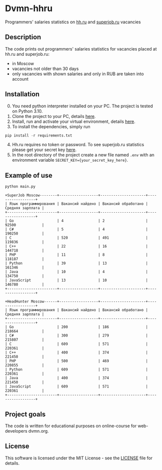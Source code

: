 # Dvmn-hhru
Programmers' salaries statistics on [hh.ru](www.hh.ru) and [superjob.ru](www.superjob.ru) vacancies

## Description
The code prints out programmers' salaries statistics for vacancies placed at hh.ru and superjob.ru:
* in Moscow
* vacancies not older than 30 days
* only vacancies with shown salaries and only in RUB are taken into account

## Installation
0. You need python interpreter installed on your PС. The project is tested on Python 3.10.
1. Clone the project to your PC, details [here](https://docs.github.com/en/repositories/creating-and-managing-repositories/cloning-a-repository).
2. Install, run and activate your virtual environment, details [here](https://docs.python-guide.org/dev/virtualenvs/).
3. To install the dependencies, simply run 
```python
pip install -r requirements.txt
```
4. Hh.ru requires no token or password. To see superjob.ru statistics please get your secret key [here](https://api.superjob.ru/register). 
5. In the root directory of the project create a new file named `.env` with an environment variable `SECRET_KEY={your_secret_key_here}`.

## Example of use
```python
python main.py
```
```
+SuperJob Moscow--------+------------------+---------------------+------------------+
| Язык программирования | Вакансий найдено | Вакансий обработано | Средняя зарплата |
+-----------------------+------------------+---------------------+------------------+
| Go                    | 4                | 2                   | 92500            |
| C#                    | 5                | 4                   | 190250           |
| C                     | 520              | 491                 | 119836           |
| C++                   | 22               | 16                  | 144718           |
| PHP                   | 11               | 8                   | 118187           |
| Python                | 39               | 13                  | 161346           |
| Java                  | 10               | 4                   | 134750           |
| JavaScript            | 13               | 10                  | 146780           |
+-----------------------+------------------+---------------------+------------------+

+HeadHunter Moscow------+------------------+---------------------+------------------+
| Язык программирования | Вакансий найдено | Вакансий обработано | Средняя зарплата |
+-----------------------+------------------+---------------------+------------------+
| Go                    | 200              | 186                 | 218664           |
| C#                    | 300              | 279                 | 215807           |
| C                     | 609              | 571                 | 220361           |
| C++                   | 400              | 374                 | 221450           |
| PHP                   | 500              | 469                 | 220855           |
| Python                | 609              | 571                 | 220361           |
| Java                  | 400              | 374                 | 221450           |
| JavaScript            | 609              | 571                 | 220361           |
+-----------------------+------------------+---------------------+------------------+
```

## Project goals
The code is written for educational purposes on online-course for web-developers dvmn.org.

## License
This software is licensed under the MIT License - see the [LICENSE](https://github.com/vdesyatke/Dvmn-hhru/blob/master/LICENSE) file for details.